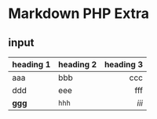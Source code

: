 # Markdown PHP Extra

## input

| heading 1 | heading 2 | heading 3 |
|:----------|-----------|----------:|
| aaa       |    bbb    |       ccc |
| ddd       | eee       | fff       |
| **ggg**   | `hhh`     | *iii*     |
